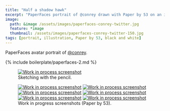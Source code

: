 ```yaml
---
title: "Half a shadow hawk"
excerpt: "PaperFaces portrait of @conrey drawn with Paper by 53 on an iPad."
image: 
  path: &image /assets/images/paperfaces-conrey-twitter.jpg 
  feature: *image
  thumbnail: /assets/images/paperfaces-conrey-twitter-150.jpg
tags: [portrait, illustration, Paper by 53, black and white]
---
```


PaperFaces avatar portrait of <a href="http://twitter.com/conrey">@conrey</a>.

{% include boilerplate/paperfaces-2.md %}

<figure>
  <a href="{{ site.url }}/assets/images/paperfaces-conrey-process-1-lg.jpg"><img src="{{ site.url }}/assets/images/paperfaces-conrey-process-1-750.jpg" alt="Work in process screenshot"></a>
  <figcaption>Sketching with the pencil.</figcaption>
</figure>

<figure class="half">
  <a href="{{ site.url }}/assets/images/paperfaces-conrey-process-2-lg.jpg"><img src="{{ site.url }}/assets/images/paperfaces-conrey-process-2-600.jpg" alt="Work in process screenshot"></a>
  <a href="{{ site.url }}/assets/images/paperfaces-conrey-process-3-lg.jpg"><img src="{{ site.url }}/assets/images/paperfaces-conrey-process-3-600.jpg" alt="Work in process screenshot"></a>
  <a href="{{ site.url }}/assets/images/paperfaces-conrey-process-4-lg.jpg"><img src="{{ site.url }}/assets/images/paperfaces-conrey-process-4-600.jpg" alt="Work in process screenshot"></a>
  <a href="{{ site.url }}/assets/images/paperfaces-conrey-process-5-lg.jpg"><img src="{{ site.url }}/assets/images/paperfaces-conrey-process-5-600.jpg" alt="Work in process screenshot"></a>
  <a href="{{ site.url }}/assets/images/paperfaces-conrey-process-6-lg.jpg"><img src="{{ site.url }}/assets/images/paperfaces-conrey-process-6-600.jpg" alt="Work in process screenshot"></a>
  <a href="{{ site.url }}/assets/images/paperfaces-conrey-process-7-lg.jpg"><img src="{{ site.url }}/assets/images/paperfaces-conrey-process-7-600.jpg" alt="Work in process screenshot"></a>
  <figcaption>Work in progress screenshots (Paper by 53).</figcaption>
</figure>
